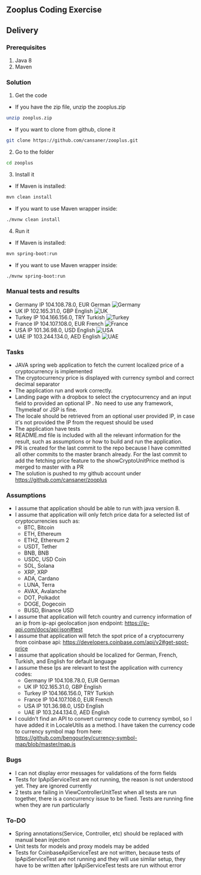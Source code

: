 ## Zooplus Coding Exercise

## Delivery

### Prerequisites
1. Java 8
2. Maven

### Solution
1. Get the code
- If you have the zip file, unzip the zooplus.zip
```sh
unzip zooplus.zip
```
- If you want to clone from github, clone it
```sh
git clone https://github.com/cansaner/zooplus.git
```
2. Go to the folder
```sh
cd zooplus
```
3. Install it 
- If Maven is installed:
```sh
mvn clean install
```
- If you want to use Maven wrapper inside:
```bash
./mvnw clean install
```
4. Run it
- If Maven is installed:
```sh
mvn spring-boot:run
```
- If you want to use Maven wrapper inside:
```bash
./mvnw spring-boot:run
```

### Manual tests and results
* Germany IP 104.108.78.0, EUR German
![Germany](https://user-images.githubusercontent.com/937013/161748574-3a6197fd-3f4a-422b-9dd3-621a51004ce5.png)
* UK IP 102.165.31.0, GBP English
![UK](https://user-images.githubusercontent.com/937013/161748640-f10f3840-2e99-45f4-87fa-be421f48873f.png)
* Turkey IP 104.166.156.0, TRY Turkish
![Turkey](https://user-images.githubusercontent.com/937013/161748687-b8b6adc4-69d4-46b3-93cc-6ecce69f576e.png)
* France IP 104.107.108.0, EUR French
![France](https://user-images.githubusercontent.com/937013/161748761-449a300f-4551-400d-999c-26b071e33084.png)
* USA IP 101.36.98.0, USD English
![USA](https://user-images.githubusercontent.com/937013/161748801-57c8bb48-cc1f-4fb0-9870-781edddd681e.png)
* UAE IP 103.244.134.0, AED English
![UAE](https://user-images.githubusercontent.com/937013/161748826-87419d41-0f61-40a7-9e5e-413bafd8f4e8.png)
  
### Tasks
- JAVA spring web application to fetch the current localized price of a cryptocurrency is implemented
- The cryptocurrency price is displayed with currency symbol and correct decimal separator
- The application run and work correctly.
- Landing page with a dropbox to select the cryptocurrency and an input field to provided an optional IP . No need to use any framework, Thymeleaf or JSP is fine. 
- The locale should be retrieved from an optional user provided IP, in case it's not
  provided the IP from the request should be used
- The application have tests
- README.md file is included with all the relevant information for the result, such as
  assumptions or how to build and run the application.
- PR is created for the last commit to the repo because I have committed all other commits to the master branch already. For the last commit to add the fetching price feature to the showCryptoUnitPrice method is merged to master with a PR
- The solution is pushed to my github account under https://github.com/cansaner/zooplus

### Assumptions
- I assume that application should be able to run with java version 8.
- I assume that application will only fetch price data for a selected list of cryptocurrencies such as:
  * BTC, Bitcoin
  * ETH, Ethereum
  * ETH2, Ethereum 2
  * USDT, Tether
  * BNB, BNB
  * USDC, USD Coin
  * SOL, Solana
  * XRP, XRP
  * ADA, Cardano
  * LUNA, Terra
  * AVAX, Avalanche
  * DOT, Polkadot
  * DOGE, Dogecoin
  * BUSD, Binance USD
- I assume that application will fetch country and currency information of an ip from ip-api geolocation json endpoint: https://ip-api.com/docs/api:json#test
- I assume that application will fetch the spot price of a cryptocurreny from coinbase api: https://developers.coinbase.com/api/v2#get-spot-price
- I assume that application should be localized for German, French, Turkish, and English for default language
- I assume these Ips are relevant to test the application with currency codes:
  * Germany IP 104.108.78.0, EUR German
  * UK IP 102.165.31.0, GBP English
  * Turkey IP 104.166.156.0, TRY Turkish
  * France IP 104.107.108.0, EUR French
  * USA IP 101.36.98.0, USD English
  * UAE IP 103.244.134.0, AED English
- I couldn't find an API to convert currency code to currency symbol, so I have added it in LocaleUtils as a method. I have taken the currency code to currency symbol map from here: https://github.com/bengourley/currency-symbol-map/blob/master/map.js

### Bugs
- I can not display error messages for validations of the form fields
- Tests for IpApiServiceTest are not running, the reason is not understood yet. They are ignored currently
- 2 tests are failing in ViewControllerUnitTest when all tests are run together, there is a concurrency issue to be fixed. Tests are running fine when they are run particularly

### To-DO
- Spring annotations(Service, Controller, etc) should be replaced with manual bean injection
- Unit tests for models and proxy models may be added
- Tests for CoinbaseApiServiceTest are not written, because tests of IpApiServiceTest are not running and they will use similar setup, they have to be written after IpApiServiceTest tests are run without error